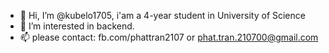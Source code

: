 - 👋 Hi, I’m @kubelo1705, i'am a 4-year student in University of Science
- 👀 I’m interested in backend.
- 📫 please contact: fb.com/phattran2107 or phat.tran.210700@gmail.com

<!---
kubelo1705/kubelo1705 is a ✨ special ✨ repository because its `README.md` (this file) appears on your GitHub profile.
You can click the Preview link to take a look at your changes.
--->
